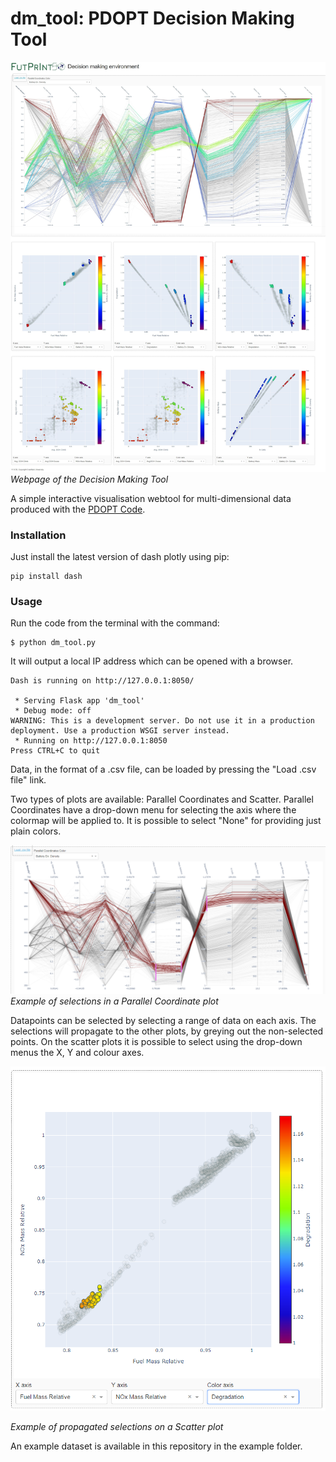 # dm_tool: PDOPT Decision Making Tool

![dm_tool Webpage](https://github.com/spinjet/dm_tool/blob/main/assets/full_framework_viz.jpeg?raw=true)
*Webpage of the Decision Making Tool*

A simple interactive visualisation webtool for multi-dimensional data produced with the [PDOPT Code](https://github.com/FutPrInt50/Probabilistic-Design-Optimisation---PDOPT).

### Installation

Just install the latest version of dash plotly using pip:

```
pip install dash
```

### Usage

Run the code from the terminal with the command:

```
$ python dm_tool.py
```

It will output a local IP address which can be opened with a browser. 

```
Dash is running on http://127.0.0.1:8050/

 * Serving Flask app 'dm_tool'
 * Debug mode: off
WARNING: This is a development server. Do not use it in a production deployment. Use a production WSGI server instead.
 * Running on http://127.0.0.1:8050
Press CTRL+C to quit
```

Data, in the format of a .csv file, can be loaded by pressing the "Load .csv file" link.

Two types of plots are available: Parallel Coordinates and Scatter.
Parallel Coordinates have a drop-down menu for selecting the axis where the colormap will be applied to.
It is possible to select "None" for providing just plain colors. 

![Example of a Parallel Coordinate selection](https://github.com/spinjet/dm_tool/blob/main/assets/selection_example.png?raw=true)
*Example of selections in a Parallel Coordinate plot*

Datapoints can be selected by selecting a range of data on each axis. The selections will propagate to the other plots, by greying out the non-selected points.
On the scatter plots it is possible to select using the drop-down menus the X, Y and colour axes.

![Example of a propagated selection on a Scatter plot](https://raw.githubusercontent.com/spinjet/dm_tool/main/assets/propagated_selection_example.png)

*Example of propagated selections on a Scatter plot*


An example dataset is available in this repository in the example folder.
